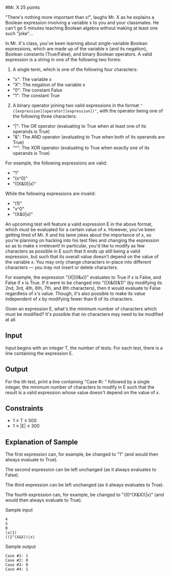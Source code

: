 #Mr. X
25 points

"There's nothing more important than x!", laughs Mr. X as he explains a Boolean expression involving a variable x to you and your classmates. He can't go 5 minutes teaching Boolean algebra without making at least one such "joke"...

In Mr. X's class, you've been learning about single-variable Boolean expressions, which are made up of the variable x (and its negation), Boolean constants (True/False), and binary Boolean operators. A valid expression is a string in one of the following two forms:

1) A single term, which is one of the following four characters:
- "x": The variable x
- "X": The negation of the variable x
- "0": The constant False
- "1": The constant True

2) A binary operator joining two valid expressions in the format `"([expression][operator][expression])"`, with the operator being one of the following three characters:
- "|": The OR operator (evaluating to True when at least one of its operands is True)
- "&": The AND operator (evaluating to True when both of its operands are True)
- "^": The XOR operator (evaluating to True when exactly one of its operands is True)

For example, the following expressions are valid:
- "1"
- "(x^0)"
- "((X&0)|x)"

While the following expressions are invalid:
- "(1)"
- "x^0"
- "(X&0|x)"

An upcoming test will feature a valid expression E in the above format, which must be evaluated for a certain value of x. However, you've been getting tired of Mr. X and his lame jokes about the importance of x, so you're planning on hacking into his test files and changing the expression so as to make x irrelevant! In particular, you'd like to modify as few characters as possible in E such that it ends up still being a valid expression, but such that its overall value doesn't depend on the value of the variable x. You may only change characters in-place into different characters — you may not insert or delete characters.

For example, the expression "(X|(0&x))" evaluates to True if x is False, and False if x is True. If it were to be changed into "((X&0)&1)" (by modifying its 2nd, 3rd, 4th, 6th, 7th, and 8th characters), then it would evaluate to False regardless of x's value. Though, it's also possible to make its value independent of x by modifying fewer than 6 of its characters.

Given an expression E, what's the minimum number of characters which must be modified? It's possible that no characters may need to be modified at all.

## Input
Input begins with an integer T, the number of tests. For each test, there is a line containing the expression E.

## Output
For the ith test, print a line containing "Case #i: " followed by a single integer, the minimum number of characters to modify in E such that the result is a valid expression whose value doesn't depend on the value of x.

## Constraints
- 1 ≤ T ≤ 500
- 1 ≤ |E| ≤ 300

## Explanation of Sample
The first expression can, for example, be changed to "1" (and would then always evaluate to True).

The second expression can be left unchanged (as it always evaluates to False).

The third expression can be left unchanged (as it always evaluates to True).

The fourth expression can, for example, be changed to "((0^(X&X))|x)" (and would then always evaluate to True).

Sample input

    4
    X
    0
    (x|1)
    ((1^(X&X))|x)

Sample output

    Case #1: 1
    Case #2: 0
    Case #3: 0
    Case #4: 1
